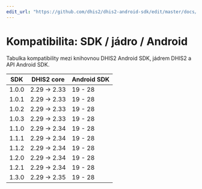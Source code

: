 ```yaml
---
edit_url: "https://github.com/dhis2/dhis2-android-sdk/edit/master/docs/content/developer/compatibility.md" 
---
```

# Kompatibilita: SDK / jádro / Android

<!--DHIS2-SECTION-ID:compatibility-->

Tabulka kompatibility mezi knihovnou DHIS2 Android SDK, jádrem DHIS2 a API Android SDK.

| SDK      | DHIS2 core       | Android SDK |
|-|-|-|
| 1.0.0    | 2.29 -> 2.33     | 19 - 28     |
| 1.0.1    | 2.29 -> 2.33     | 19 - 28     |
| 1.0.2    | 2.29 -> 2.33     | 19 - 28     |
| 1.0.3    | 2.29 -> 2.33     | 19 - 28     |
| 1.1.0    | 2.29 -> 2.34     | 19 - 28     |
| 1.1.1    | 2.29 -> 2.34     | 19 - 28     |
| 1.1.2    | 2.29 -> 2.34     | 19 - 28     |
| 1.2.0    | 2.29 -> 2.34     | 19 - 28     |
| 1.2.1    | 2.29 -> 2.34     | 19 - 28     |
| 1.3.0    | 2.29 -> 2.35     | 19 - 28     |


